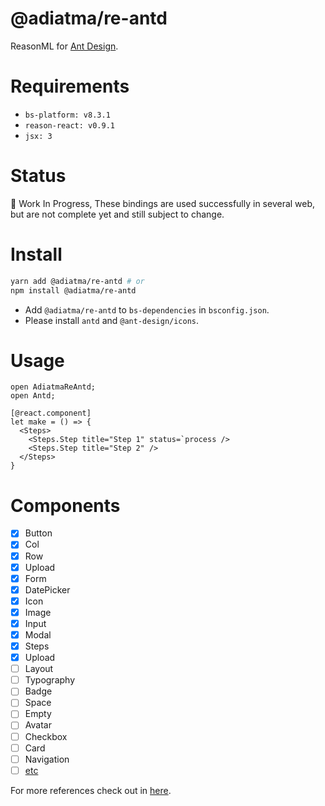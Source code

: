 # @adiatma/re-antd

ReasonML for [Ant Design](https://ant.design).

# Requirements

- `bs-platform: v8.3.1`
- `reason-react: v0.9.1`
- `jsx: 3`

# Status

🚧 Work In Progress, These bindings are used successfully in several web, but are not complete yet
and still subject to change. 

# Install

```bash
yarn add @adiatma/re-antd # or
npm install @adiatma/re-antd
```

- Add `@adiatma/re-antd` to `bs-dependencies` in `bsconfig.json`.
- Please install `antd` and `@ant-design/icons`.

# Usage

```reason
open AdiatmaReAntd;
open Antd;

[@react.component]
let make = () => {
  <Steps>
    <Steps.Step title="Step 1" status=`process />
    <Steps.Step title="Step 2" />
  </Steps>
}
```

# Components

- [x] Button
- [x] Col
- [x] Row
- [x] Upload
- [x] Form
- [x] DatePicker
- [x] Icon
- [x] Image
- [x] Input
- [x] Modal
- [x] Steps
- [x] Upload
- [ ] Layout
- [ ] Typography
- [ ] Badge
- [ ] Space
- [ ] Empty
- [ ] Avatar
- [ ] Checkbox
- [ ] Card
- [ ] Navigation
- [ ] [etc](https://ant.design/components/overview/)

For more references check out in [here](https://ant.design/components/overview/).

